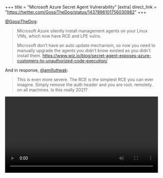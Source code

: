 +++
title = "Microsoft Azure Secret Agent Vulnerability"
[extra]
direct_link = "https://twitter.com/GossiTheDog/status/1437896101756030982"
+++

[@GossiTheDog](https://twitter/com/GossiTheDog):

> Microsoft Azure silently install management agents on your Linux VMs, which now have RCE and LPE vulns. 
> 
> Microsoft don’t have an auto update mechanism, so now you need to manually upgrade the agents you didn’t know existed as you didn’t install them. <https://www.wiz.io/blog/secret-agent-exposes-azure-customers-to-unauthorized-code-execution/>

And in response, [@amilluttwak](https://twitter.com/amilluttwak):

> This is even more severe. The RCE is the simplest RCE you can ever imagine. Simply remove the auth header and you are root. remotely. on all machines. Is this really 2021?

<video controls preload="auto" src="/cybersec/2021-09-14.mp4" type="video/mp4" width=100%></video>
